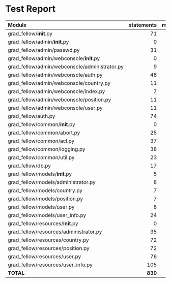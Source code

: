 # Test Report

| Module                                         | statements | missing | branches | partial  | coverage |
| :--------------------------------------------- | ---------: | ------: | -------: | -------: | -------: |
| grad_fellow/__init__.py                        |         71 |       0 |        2 |        0 |     100% |
| grad_fellow/admin/__init__.py                  |          0 |       0 |        0 |        0 |     100% |
| grad_fellow/admin/passwd.py                    |         31 |       6 |        2 |        0 |      82% |
| grad_fellow/admin/webconsole/__init__.py       |          0 |       0 |        0 |        0 |     100% |
| grad_fellow/admin/webconsole/administrator.py  |          9 |       0 |        0 |        0 |     100% |
| grad_fellow/admin/webconsole/auth.py           |         46 |       0 |       14 |        1 |      98% |
| grad_fellow/admin/webconsole/country.py        |         11 |       0 |        0 |        0 |     100% |
| grad_fellow/admin/webconsole/index.py          |          7 |       0 |        0 |        0 |     100% |
| grad_fellow/admin/webconsole/position.py       |         11 |       0 |        0 |        0 |     100% |
| grad_fellow/admin/webconsole/user.py           |         11 |       0 |        0 |        0 |     100% |
| grad_fellow/auth.py                            |         74 |      12 |       14 |        0 |      86% |
| grad_fellow/common/__init__.py                 |          0 |       0 |        0 |        0 |     100% |
| grad_fellow/common/abort.py                    |         25 |       1 |        6 |        1 |      94% |
| grad_fellow/common/acl.py                      |         37 |       0 |       12 |        0 |     100% |
| grad_fellow/common/logging.py                  |         38 |       0 |        4 |        0 |     100% |
| grad_fellow/common/util.py                     |         23 |       7 |        4 |        1 |      63% |
| grad_fellow/db.py                              |         17 |       0 |        0 |        0 |     100% |
| grad_fellow/models/__init__.py                 |          5 |       0 |        0 |        0 |     100% |
| grad_fellow/models/administrator.py            |          8 |       0 |        0 |        0 |     100% |
| grad_fellow/models/country.py                  |          7 |       0 |        0 |        0 |     100% |
| grad_fellow/models/position.py                 |          7 |       0 |        0 |        0 |     100% |
| grad_fellow/models/user.py                     |          8 |       0 |        0 |        0 |     100% |
| grad_fellow/models/user_info.py                |         24 |       0 |        0 |        0 |     100% |
| grad_fellow/resources/__init__.py              |          0 |       0 |        0 |        0 |     100% |
| grad_fellow/resources/administrator.py         |         35 |       2 |        0 |        0 |      94% |
| grad_fellow/resources/country.py               |         72 |       8 |       10 |        2 |      88% |
| grad_fellow/resources/position.py              |         72 |       8 |       10 |        2 |      88% |
| grad_fellow/resources/user.py                  |         76 |       5 |       10 |        1 |      93% |
| grad_fellow/resources/user_info.py             |        105 |       7 |       15 |        0 |      94% |
| **TOTAL**                                      |    **830** |  **56** |  **103** |    **8** |  **93%** |
